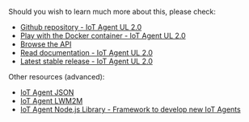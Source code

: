Should you wish to learn much more about this, please check: 

   - [Github repository - IoT Agent UL 2.0](https://github.com/Fiware/iot.IoTagent-UL)
   - [Play with the Docker container - IoT Agent UL 2.0](https://hub.docker.com/r/fiware/iotagent-ul/)
   - [Browse the API](http://docs.telefonicaiotiotagents.apiary.io)
   - [Read documentation - IoT Agent UL 2.0](http://fiware-iotagent-ul.readthedocs.io/en/latest/)
   - [Latest stable release - IoT Agent UL 2.0](https://github.com/Fiware/iot.IoTagent-UL/releases/latest)
   
Other resources (advanced):
   
   - [IoT Agent JSON](https://github.com/Fiware/iot.IoTagent-JSON)
   - [IoT Agent LWM2M](https://github.com/Fiware/iot.IoTagent-LWM2M)
   - [IoT Agent Node.js Library - Framework to develop new IoT Agents](https://github.com/Fiware/iot.IoTagent-node-lib)